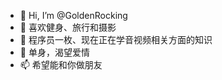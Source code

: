- 👋 Hi, I’m @GoldenRocking
- 👀 喜欢健身、旅行和摄影
- 🌱 程序员一枚、现在正在学音视频相关方面的知识
- 💞️ 单身，渴望爱情
- 📫 希望能和你做朋友

<!---
GoldenRocking/GoldenRocking is a ✨ special ✨ repository because its `README.md` (this file) appears on your GitHub profile.
You can click the Preview link to take a look at your changes.
--->
